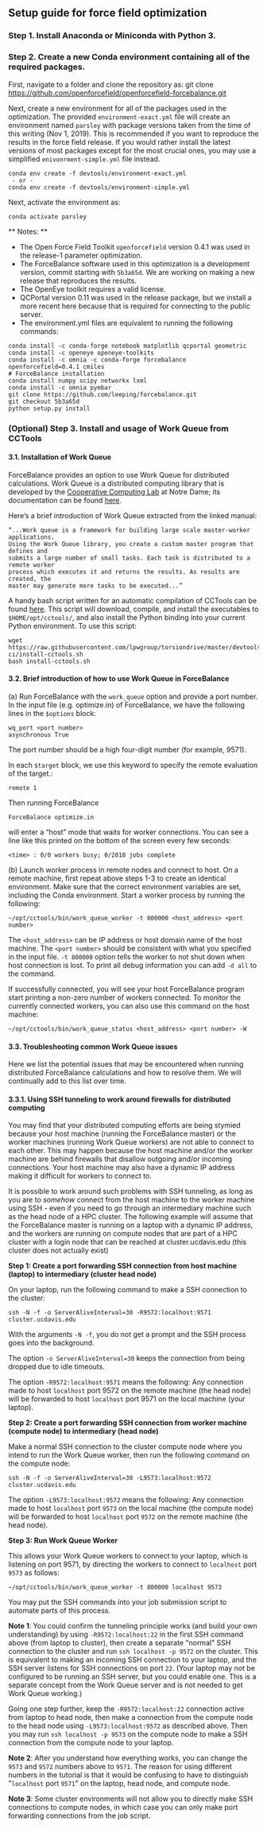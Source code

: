 ## Setup guide for force field optimization 

### **Step 1.** Install Anaconda or Miniconda with Python 3.

### **Step 2.** Create a new Conda environment containing all of the required packages.
First, navigate to a folder and clone the repository as:
git clone https://github.com/openforcefield/openforcefield-forcebalance.git

Next, create a new environment for all of the packages used in the optimization.
The provided `environment-exact.yml` file will create an environment named `parsley`
with package versions taken from the time of this writing (Nov 1, 2019).
This is recommended if you want to reproduce the results in the force field release.
If you would rather install the latest versions of most packages except for the most
crucial ones, you may use a simplified `enivonrment-simple.yml` file instead.

```
conda env create -f devtools/environment-exact.yml
 - or -
conda env create -f devtools/environment-simple.yml
```

Next, activate the environment as:
```
conda activate parsley
```

** Notes: **

* The Open Force Field Toolkit `openforcefield` version 0.4.1 was used in the release-1 parameter optimization.
* The ForceBalance software used in this optimization is a development version, commit starting with `5b3a65d`. We are working on making a new release that reproduces the results.
* The OpenEye toolkit requires a valid license. 
* QCPortal version 0.11 was used in the release package, but we install a more recent here because that is required for connecting to the public server.
* The environment.yml files are equivalent to running the following commands:
```
conda install -c conda-forge notebook matplotlib qcportal geometric 
conda install -c openeye openeye-toolkits
conda install -c omnia -c conda-forge forcebalance openforcefield=0.4.1 cmiles
# ForceBalance installation
conda install numpy scipy networkx lxml
conda install -c omnia pymbar
git clone https://github.com/leeping/forcebalance.git
git checkout 5b3a65d
python setup.py install
```

### (Optional) **Step 3.** Install and usage of Work Queue from CCTools 
#### 3.1. Installation of Work Queue
ForceBalance provides an option to use Work Queue for distributed calculations.
Work Queue is a distributed computing library that is developed by the [Cooperative Computing Lab](http://ccl.cse.nd.edu/) at Notre Dame; its documentation can be found [here](http://ccl.cse.nd.edu/software/manuals/workqueue.html). 

Here’s a brief introduction of Work Queue extracted from the linked manual:
```
“...Work queue is a framework for building large scale master-worker applications.
Using the Work Queue library, you create a custom master program that defines and
submits a large number of small tasks. Each task is distributed to a remote worker
process which executes it and returns the results. As results are created, the
master may generate more tasks to be executed...”
```

A handy bash script written for an automatic compilation of CCTools can be found [here](https://github.com/lpwgroup/torsiondrive/blob/master/devtools/travis-ci/install-cctools.sh). This script will download, compile, and install the executables to `$HOME/opt/cctools/`, and also install the Python binding into your current Python environment. To use this script:
```
wget https://raw.githubusercontent.com/lpwgroup/torsiondrive/master/devtools/travis-ci/install-cctools.sh
bash install-cctools.sh
```

#### 3.2. Brief introduction of how to use Work Queue in ForceBalance
(a) Run ForceBalance with the `work_queue` option and provide a port number. 
In the input file (e.g. optimize.in) of ForceBalance, we have the following lines in the `$options` block:

```
wq_port <port number>
asynchronous True 
```

The port number should be a high four-digit number (for example, 9571).

In each `$target` block, we use this keyword to specify the remote evaluation of the target.:
```
remote 1
```
Then running ForceBalance
```
ForceBalance optimize.in
```
will enter a “host” mode that waits for worker connections. You can see a line like this printed on the bottom of the screen every few seconds:
```
<time> : 0/0 workers busy; 0/2018 jobs complete
```
(b) Launch worker process in remote nodes and connect to host. 
On a remote machine, first repeat above steps 1-3 to create an identical environment.
Make sure that the correct environment variables are set, including the Conda environment.
Start a worker process by running the following:
```
~/opt/cctools/bin/work_queue_worker -t 800000 <host_address> <port number>
```

The `<host_address>` can be IP address or host domain name of the host machine. The `<port number>` should be consistent with what you specified in the input file. `-t 800000` option tells the worker to not shut down when host connection is lost. To print all debug information you can add `-d all` to the command. 

If successfully connected, you will see your host ForceBalance program start printing a non-zero number of workers connected. To monitor the currently connected workers, you can also use this command on the host machine:
```
~/opt/cctools/bin/work_queue_status <host_address> <port number> -W
```

#### 3.3. Troubleshooting common Work Queue issues

Here we list the potential issues that may be encountered when running distributed ForceBalance calculations and how to resolve them. 
We will continually add to this list over time.

#### 3.3.1. Using SSH tunneling to work around firewalls for distributed computing

You may find that your distributed computing efforts are being stymied because your host machine (running the ForceBalance master) or the worker machines (running Work Queue workers) are not able to connect to each other.
This may happen because the host machine and/or the worker machine are behind firewalls that disallow outgoing and/or incoming connections.
Your host machine may also have a dynamic IP address making it difficult for workers to connect to.

It is possible to work around such problems with SSH tunneling, as long as you are to *somehow* connect from the host machine to the worker machine using SSH - even if you need to go through an intermediary machine such as the head node of a HPC cluster. 
The following example will assume that the ForceBalance master is running on a laptop with a dynamic IP address, and the workers are running on compute nodes that are part of a HPC cluster with a login node that can be reached at cluster.ucdavis.edu (this cluster does not actually exist)

__Step 1: Create a port forwarding SSH connection from host machine (laptop) to intermediary (cluster head node)__

On your laptop, run the following command to make a SSH connection to the cluster:
```
ssh -N -f -o ServerAliveInterval=30 -R9572:localhost:9571 cluster.ucdavis.edu
```
With the arguments `-N -f`, you do not get a prompt and the SSH process goes into the background. 

The option `-o ServerAliveInterval=30` keeps the connection from being dropped due to idle timeouts.

The option `-R9572:localhost:9571` means the following: Any connection made to host `localhost` port 9572 on the remote machine (the head node) will be forwarded to host `localhost` port 9571 on the local machine (your laptop). 

__Step 2: Create a port forwarding SSH connection from worker machine (compute node) to intermediary (head node)__

Make a normal SSH connection to the cluster compute node where you intend to run the Work Queue worker, then run the following command on the compute node:
```
ssh -N -f -o ServerAliveInterval=30 -L9573:localhost:9572 cluster.ucdavis.edu
```
The option `-L9573:localhost:9572` means the following: Any connection made to host `localhost` port `9573` on the local machine (the compute node) will be forwarded to host `localhost` port `9572` on the remote machine (the head node).

__Step 3: Run Work Queue Worker__

This allows your Work Queue workers to connect to your laptop, which is listening on port 9571, by directing the workers to connect to `localhost` port `9573` as follows:  

```
~/opt/cctools/bin/work_queue_worker -t 800000 localhost 9573
```

You may put the SSH commands into your job submission script to automate parts of this process.

__Note 1__: You could confirm the tunneling principle works (and build your own understanding) by using `-R9572:localhost:22` in the first SSH command above (from laptop to cluster), then create a separate "normal" SSH connection to the cluster and run `ssh localhost -p 9572` on the cluster. 
This is equivalent to making an incoming SSH connection to your laptop, and the SSH server listens for SSH connections on port `22`.
(Your laptop may not be configured to be running an SSH server, but you could enable one.
This is a separate concept from the Work Queue server and is not needed to get Work Queue working.)

Going one step further, keep the `-R9572:localhost:22` connection active from laptop to head node, then make a connection from the compute node to the head node using `-L9573:localhost:9572` as described above. 
Then you may run `ssh localhost -p 9573` on the compute node to make a SSH connection from the compute node to your laptop.

__Note 2__: After you understand how everything works, you can change the `9573` and `9572` numbers above to `9571`. 
The reason for using different numbers in the tutorial is that it would be confusing to have to distinguish "`localhost` port `9571`" on the laptop, head node, and compute node.

__Note 3__: Some cluster environments will not allow you to directly make SSH connections to compute nodes, in which case you can only make port forwarding connections from the job script.
